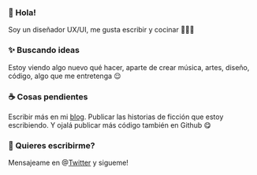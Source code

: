 ### 👋 Hola!
Soy un diseñador UX/UI, me gusta escribir y cocinar 🧑🏻‍🍳

### :sparkles: Buscando ideas
Estoy viendo algo nuevo qué hacer, aparte de crear música, artes, diseño, código, algo que me entretenga 😌

### :coffee: Cosas pendientes
Escribir más en mi [blog](https://cont3mpo.github.io). Publicar las historias de ficción que estoy escribiendo. Y ojalá publicar más código también en Github 😋

### 💌 Quieres escribirme?
Mensajeame en @[Twitter](https://twitter.com/cont3mpo) y sigueme!<br>
